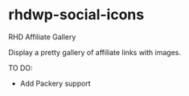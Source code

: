 # rhdwp-social-icons
RHD Affiliate Gallery

Display a pretty gallery of affiliate links with images.


TO DO:
- Add Packery support